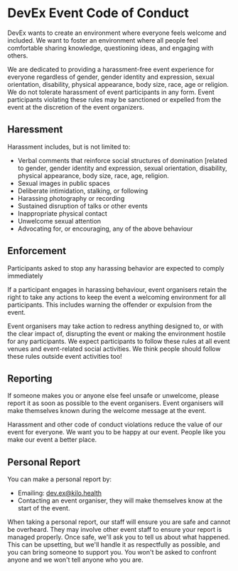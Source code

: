 # DevEx Event Code of Conduct

DevEx wants to create an environment where everyone feels welcome and included. We want to foster an environment where all people feel comfortable sharing knowledge, questioning ideas, and engaging with others. 

We are dedicated to providing a harassment-free event experience for everyone regardless of gender, gender identity and expression, sexual orientation, disability, physical appearance, body size, race, age or religion. We do not tolerate harassment of event participants in any form. Event participants violating these rules may be sanctioned or expelled from the event at the discretion of the event organizers.

## Haressment 

Harassment includes, but is not limited to:
 - Verbal comments that reinforce social structures of domination [related to gender, gender identity and expression, sexual orientation, disability, physical appearance, body size, race, age, religion.
- Sexual images in public spaces
- Deliberate intimidation, stalking, or following 
- Harassing photography or recording
- Sustained disruption of talks or other events
- Inappropriate physical contact
- Unwelcome sexual attention
- Advocating for, or encouraging, any of the above behaviour

## Enforcement

Participants asked to stop any harassing behavior are expected to comply immediately

If a participant engages in harassing behaviour, event organisers retain the right to take any actions to keep the event a welcoming environment for all participants. This includes warning the offender or expulsion from the event.

Event organisers may take action to redress anything designed to, or with the clear impact of, disrupting the event or making the environment hostile for any participants.
We expect participants to follow these rules at all event venues and event-related social activities. We think people should follow these rules outside event activities too!

## Reporting

If someone makes you or anyone else feel unsafe or unwelcome, please report it as soon as possible to the event organisers. Event organisers will make themselves known during the welcome message at the event. 

Harassment and other code of conduct violations reduce the value of our event for everyone. We want you to be happy at our event. People like you make our event a better place.


## Personal Report

You can make a personal report by:
* Emailing: dev.ex@kilo.health
* Contacting an event organiser, they will make themselves know at the start of the event. 
  
When taking a personal report, our staff will ensure you are safe and cannot be overheard. They may involve other event staff to ensure your report is managed properly. Once safe, we'll ask you to tell us about what happened. This can be upsetting, but we'll handle it as respectfully as possible, and you can bring someone to support you. You won't be asked to confront anyone and we won't tell anyone who you are.
